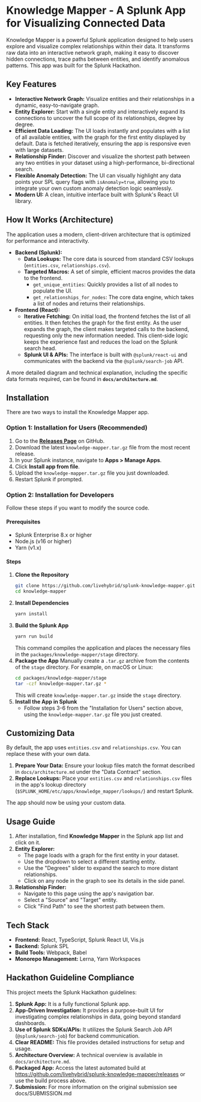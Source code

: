 # Knowledge Mapper - A Splunk App for Visualizing Connected Data

Knowledge Mapper is a powerful Splunk application designed to help users explore and visualize complex relationships within their data. It transforms raw data into an interactive network graph, making it easy to discover hidden connections, trace paths between entities, and identify anomalous patterns. This app was built for the Splunk Hackathon.

## Key Features

*   **Interactive Network Graph:** Visualize entities and their relationships in a dynamic, easy-to-navigate graph.
*   **Entity Explorer:** Start with a single entity and interactively expand its connections to uncover the full scope of its relationships, degree by degree.
*   **Efficient Data Loading:** The UI loads instantly and populates with a list of all available entities, with the graph for the first entity displayed by default. Data is fetched iteratively, ensuring the app is responsive even with large datasets.
*   **Relationship Finder:** Discover and visualize the shortest path between any two entities in your dataset using a high-performance, bi-directional search.
*   **Flexible Anomaly Detection:** The UI can visually highlight any data points your SPL query flags with `isAnomaly=true`, allowing you to integrate your own custom anomaly detection logic seamlessly.
*   **Modern UI:** A clean, intuitive interface built with Splunk's React UI library.

## How It Works (Architecture)

The application uses a modern, client-driven architecture that is optimized for performance and interactivity.

*   **Backend (Splunk):**
    *   **Data Lookups:** The core data is sourced from standard CSV lookups (`entities.csv`, `relationships.csv`).
    *   **Targeted Macros:** A set of simple, efficient macros provides the data to the frontend.
        *   `get_unique_entities`: Quickly provides a list of all nodes to populate the UI.
        *   `get_relationships_for_nodes`: The core data engine, which takes a list of nodes and returns their relationships.
*   **Frontend (React):**
    *   **Iterative Fetching:** On initial load, the frontend fetches the list of all entities. It then fetches the graph for the first entity. As the user expands the graph, the client makes targeted calls to the backend, requesting only the new information needed. This client-side logic keeps the experience fast and reduces the load on the Splunk search head.
    *   **Splunk UI & APIs:** The interface is built with `@splunk/react-ui` and communicates with the backend via the `@splunk/search-job` API.

A more detailed diagram and technical explanation, including the specific data formats required, can be found in **`docs/architecture.md`**.

## Installation

There are two ways to install the Knowledge Mapper app.

### Option 1: Installation for Users (Recommended)

1.  Go to the [**Releases Page**](https://github.com/livehybrid/splunk-knowledge-mapper/releases) on GitHub.
2.  Download the latest `knowledge-mapper.tar.gz` file from the most recent release.
3.  In your Splunk instance, navigate to **Apps > Manage Apps**.
4.  Click **Install app from file**.
5.  Upload the `knowledge-mapper.tar.gz` file you just downloaded.
6.  Restart Splunk if prompted.

### Option 2: Installation for Developers

Follow these steps if you want to modify the source code.

#### Prerequisites

*   Splunk Enterprise 8.x or higher
*   Node.js (v16 or higher)
*   Yarn (v1.x)

#### Steps

1.  **Clone the Repository**
    ```bash
    git clone https://github.com/livehybrid/splunk-knowledge-mapper.git
    cd knowledge-mapper
    ```
2.  **Install Dependencies**
    ```bash
    yarn install
    ```
3.  **Build the Splunk App**
    ```bash
    yarn run build
    ```
    This command compiles the application and places the necessary files in the `packages/knowledge-mapper/stage` directory.
4.  **Package the App**
    Manually create a `.tar.gz` archive from the contents of the `stage` directory. For example, on macOS or Linux:
    ```bash
    cd packages/knowledge-mapper/stage
    tar -czf knowledge-mapper.tar.gz *
    ```
    This will create `knowledge-mapper.tar.gz` inside the `stage` directory.
5.  **Install the App in Splunk**
    *   Follow steps 3-6 from the "Installation for Users" section above, using the `knowledge-mapper.tar.gz` file you just created.

## Customizing Data

By default, the app uses `entities.csv` and `relationships.csv`. You can replace these with your own data.

1.  **Prepare Your Data:** Ensure your lookup files match the format described in `docs/architecture.md` under the "Data Contract" section.
2.  **Replace Lookups:** Place your `entities.csv` and `relationships.csv` files in the app's lookup directory (`$SPLUNK_HOME/etc/apps/knowledge_mapper/lookups/`) and restart Splunk.

The app should now be using your custom data.

## Usage Guide

1.  After installation, find **Knowledge Mapper** in the Splunk app list and click on it.
2.  **Entity Explorer:**
    *   The page loads with a graph for the first entity in your dataset.
    *   Use the dropdown to select a different starting entity.
    *   Use the "Degrees" slider to expand the search to more distant relationships.
    *   Click on any node in the graph to see its details in the side panel.
3.  **Relationship Finder:**
    *   Navigate to this page using the app's navigation bar.
    *   Select a "Source" and "Target" entity.
    *   Click "Find Path" to see the shortest path between them.

## Tech Stack

*   **Frontend:** React, TypeScript, Splunk React UI, Vis.js
*   **Backend:** Splunk SPL
*   **Build Tools:** Webpack, Babel
*   **Monorepo Management:** Lerna, Yarn Workspaces

## Hackathon Guideline Compliance

This project meets the Splunk Hackathon guidelines:

1.  **Splunk App:** It is a fully functional Splunk app.
2.  **App-Driven Investigation:** It provides a purpose-built UI for investigating complex relationships in data, going beyond standard dashboards.
3.  **Use of Splunk SDKs/APIs:** It utilizes the Splunk Search Job API (`@splunk/search-job`) for backend communication.
4.  **Clear README:** This file provides detailed instructions for setup and usage.
5.  **Architecture Overview:** A technical overview is available in `docs/architecture.md`.
6.  **Packaged App:** Access the latest automated build at https://github.com/livehybrid/splunk-knowledge-mapper/releases or use the build process above.
7. **Submission:** For more information on the original submission see docs/SUBMISSION.md
